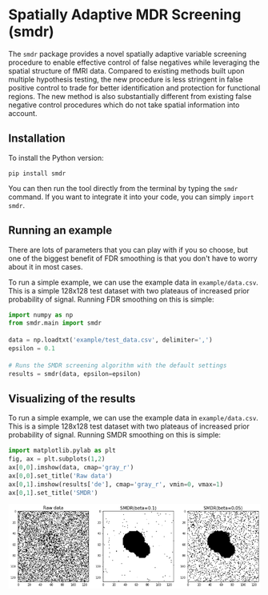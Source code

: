 Spatially Adaptive MDR Screening (smdr)
==========================================


The `smdr` package provides a novel spatially adaptive variable screening procedure to
enable effective control of false negatives while leveraging the spatial structure of fMRI data.
Compared to existing methods built upon multiple hypothesis testing, the new procedure is less
stringent in false positive control to trade for better identification and protection for functional
regions. The new method is also substantially different from existing false negative control
procedures which do not take spatial information into account.

Installation
------------

To install the Python version:

```
pip install smdr
```

You can then run the tool directly from the terminal by typing the `smdr` command. If you want to integrate it into your code, you can simply `import smdr`.



Running an example
------------------

There are lots of parameters that you can play with if you so choose, but one of the biggest benefit of FDR smoothing is that you don't have to worry about it in most cases.

To run a simple example, we can use the example data in `example/data.csv`. This is a simple 128x128 test dataset with two plateaus of increased prior probability of signal. Running FDR smoothing on this is simple:

```python
import numpy as np
from smdr.main import smdr

data = np.loadtxt('example/test_data.csv', delimiter=',')
epsilon = 0.1

# Runs the SMDR screening algorithm with the default settings
results = smdr(data, epsilon=epsilon)
```

Visualizing of the results
------------------

To run a simple example, we can use the example data in `example/data.csv`. This is a simple 128x128 test dataset with two plateaus of increased prior probability of signal. Running SMDR smoothing on this is simple:

```python
import matplotlib.pylab as plt
fig, ax = plt.subplots(1,2)
ax[0,0].imshow(data, cmap='gray_r')
ax[0,0].set_title('Raw data')
ax[0,1].imshow(results['de'], cmap='gray_r', vmin=0, vmax=1)
ax[0,1].set_title('SMDR')
```
![Visualization the results](https://github.com/yifeihu93/smdr/blob/cf4fc2c65ff820e171a797d867004efb3ce203bb/example/test_results.png)
